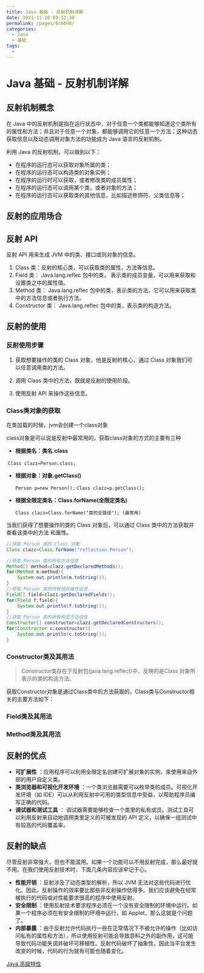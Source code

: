 ```yaml
---
title: Java 基础 - 反射机制详解
date: 2021-11-28 09:12:38
permalink: /pages/6c6098/
categories:
  - Java
  - 基础
tags:
  - 
---
```


# Java 基础 - 反射机制详解

##  反射机制概念

在 Java 中的反射机制是指在运行状态中，对于任意一个类都能够知道这个类所有的属性和方法；并且对于任意一个对象，都能够调用它的任意一个方法；这种动态获取信息以及动态调用对象方法的功能成为 Java 语言的反射机制。

利用 Java 的反射机制，可以做到以下：

- 在程序的运行态可以获取对象所属的类；
- 在程序的运行态可以构造类的对象实例；
- 在程序的运行时可以获取，或者修改类的成员属性；
- 在程序的运行态可以调用某个类，或者对象的方法；
- 在程序的运行态可以获取类的其他信息，比如描述修饰符、父类信息等；

##  反射的应用场合  

##  反射 API 

反射 API 用来生成 JVM 中的类、接口或则对象的信息。

1. Class 类：反射的核心类，可以获取类的属性，方法等信息。
2. Field 类： Java.lang.reflec 包中的类， 表示类的成员变量，可以用来获取和设置类之中的属性值。
3. Method 类： Java.lang.reflec 包中的类，表示类的方法，它可以用来获取类中的方法信息或者执行方法。
4. Constructor 类： Java.lang.reflec 包中的类，表示类的构造方法。  

## 反射的使用  

### 反射使用步骤 

1. 获取想要操作的类的 Class 对象，他是反射的核心，通过 Class 对象我们可以任意调用类的方法。
   
2. 调用 Class 类中的方法，既就是反射的使用阶段。
3. 使用反射 API 来操作这些信息。   

### Class类对象的获取

在类加载的时候，jvm会创建一个class对象

class对象是可以说是反射中最常用的，获取class对象的方式的主要有三种

- **根据类名：类名.class**

​       `Class clazz=Person.class;`  

- **根据对象：对象.getClass()**

  `Person p=new Person();`
  `Class clazz=p.getClass();`  

- **根据全限定类名：Class.forName(全限定类名)**

  `Class clazz=Class.forName("类的全路径"); (最常用)`  

当我们获得了想要操作的类的 Class 对象后，可以通过 Class 类中的方法获取并查看该类中的方法
和属性。  

```java
//获取 Person 类的 Class 对象
Class clazz=Class.forName("reflection.Person");

//获取 Person 类的所有方法信息
Method[] method=clazz.getDeclaredMethods();
for(Method m:method){
	System.out.println(m.toString());
}
//获取 Person 类的所有成员属性信息
Field[] field=clazz.getDeclaredFields();
for(Field f:field){
	System.out.println(f.toString());
}
//获取 Person 类的所有构造方法信息
Constructor[] constructor=clazz.getDeclaredConstructors();
for(Constructor c:constructor){
	System.out.println(c.toString());
}
```

### Constructor类及其用法

> Constructor类存在于反射包(java.lang.reflect)中，反映的是Class 对象所表示的类的构造方法。

获取Constructor对象是通过Class类中的方法获取的，Class类与Constructor相关的主要方法如下：



### Field类及其用法



### Method类及其用法

## 反射的优点



- **可扩展性** ：应用程序可以利用全限定名创建可扩展对象的实例，来使用来自外部的用户自定义类。
- **类浏览器和可视化开发环境** ：一个类浏览器需要可以枚举类的成员。可视化开发环境（如 IDE）可以从利用反射中可用的类型信息中受益，以帮助程序员编写正确的代码。
- **调试器和测试工具** ： 调试器需要能够检查一个类里的私有成员。测试工具可以利用反射来自动地调用类里定义的可被发现的 API 定义，以确保一组测试中有较高的代码覆盖率。

## 反射的缺点

尽管反射非常强大，但也不能滥用。如果一个功能可以不用反射完成，那么最好就不用。在我们使用反射技术时，下面几条内容应该牢记于心。

- **性能开销** ：反射涉及了动态类型的解析，所以 JVM 无法对这些代码进行优化。因此，反射操作的效率要比那些非反射操作低得多。我们应该避免在经常被执行的代码或对性能要求很高的程序中使用反射。
- **安全限制** ：使用反射技术要求程序必须在一个没有安全限制的环境中运行。如果一个程序必须在有安全限制的环境中运行，如 Applet，那么这就是个问题了。
- **内部暴露** ：由于反射允许代码执行一些在正常情况下不被允许的操作（比如访问私有的属性和方法），所以使用反射可能会导致意料之外的副作用，这可能导致代码功能失调并破坏可移植性。反射代码破坏了抽象性，因此当平台发生改变的时候，代码的行为就有可能也随着变化。





[Java 高级特性](https://dunwu.github.io/javacore/advanced/#%F0%9F%93%9A-%E8%B5%84%E6%96%99)
